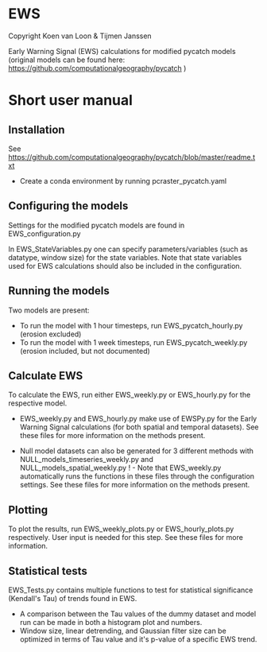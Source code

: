 # EWS

Copyright Koen van Loon & Tijmen Janssen

Early Warning Signal (EWS) calculations for modified pycatch models (original models can be found here:  https://github.com/computationalgeography/pycatch )

Short user manual
=================

Installation
-----------------

See https://github.com/computationalgeography/pycatch/blob/master/readme.txt

- Create a conda environment by running pcraster_pycatch.yaml


Configuring the models
-----------------

Settings for the modified pycatch models are found in EWS_configuration.py

In EWS_StateVariables.py one can specify parameters/variables (such as datatype, window size) for the state variables. Note that state variables used for EWS calculations should also be included in the configuration.

Running the models
-----------------

Two models are present:
- To run the model with 1 hour timesteps, run EWS_pycatch_hourly.py (erosion excluded)
- To run the model with 1 week timesteps, run EWS_pycatch_weekly.py (erosion included, but not documented)


Calculate EWS
-----------------

To calculate the EWS, run either EWS_weekly.py or EWS_hourly.py for the respective model. 

- EWS_weekly.py and EWS_hourly.py make use of EWSPy.py for the Early Warning Signal calculations (for both spatial and temporal datasets).
  See these files for more information on the methods present.

- Null model datasets can also be generated for 3 different methods with NULL_models_timeseries_weekly.py and NULL_models_spatial_weekly.py 
  ! - Note that EWS_weekly.py automatically runs the functions in these files through the configuration settings.
  See these files for more information on the methods present.
 
Plotting
-----------------
To plot the results, run EWS_weekly_plots.py or EWS_hourly_plots.py respectively. User input is needed for this step.
See these files for more information.

Statistical tests
-----------------

EWS_Tests.py contains multiple functions to test for statistical significance (Kendall's Tau) of trends found in EWS.

- A comparison between the Tau values of the dummy dataset and model run can be made in both a histogram plot and numbers.
- Window size, linear detrending, and Gaussian filter size can be optimized in terms of Tau value and it's p-value of a specific EWS trend.

